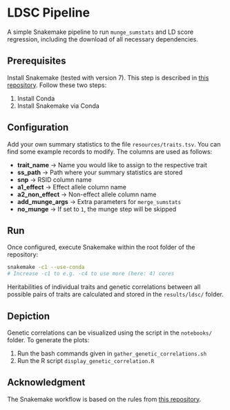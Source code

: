 # LDSC Pipeline
A simple Snakemake pipeline to run `munge_sumstats` and LD score regression, including the download of all necessary dependencies.

## Prerequisites
Install Snakemake (tested with version 7). This step is described in [this repository](https://github.com/Ax-Sch/PRScs_pipeline). Follow these two steps:
1. Install Conda
2. Install Snakemake via Conda

## Configuration
Add your own summary statistics to the file `resources/traits.tsv`. You can find some example records to modify. The columns are used as follows:

- **trait_name** → Name you would like to assign to the respective trait
- **ss_path** → Path where your summary statistics are stored
- **snp** → RSID column name
- **a1_effect** → Effect allele column name
- **a2_non_effect** → Non-effect allele column name
- **add_munge_args** → Extra parameters for `merge_sumstats`
- **no_munge** → If set to `1`, the munge step will be skipped

## Run
Once configured, execute Snakemake within the root folder of the repository:
```bash
snakemake -c1 --use-conda
# Increase -c1 to e.g. -c4 to use more (here: 4) cores
```
Heritabilities of individual traits and genetic correlations between all possible pairs of traits are calculated and stored in the `results/ldsc/` folder.

## Depiction
Genetic correlations can be visualized using the script in the `notebooks/` folder. To generate the plots:
1. Run the bash commands given in `gather_genetic_correlations.sh`
2. Run the R script `display_genetic_correlation.R`

## Acknowledgment
The Snakemake workflow is based on the rules from [this repository](https://github.com/psychiatric-genomics-consortium/mdd-wave3-meta/tree/main).


